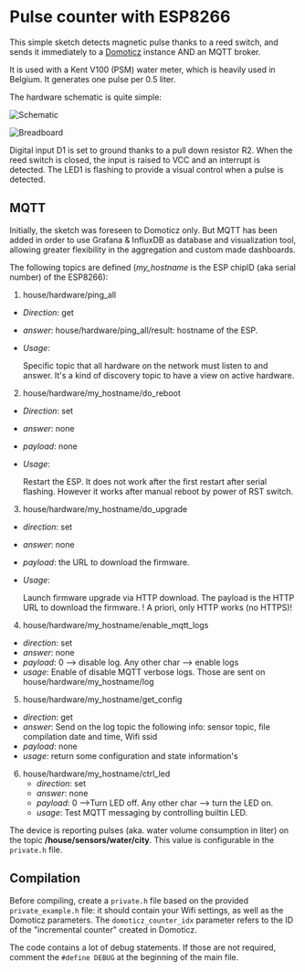 # Pulse counter with ESP8266 #

This simple sketch detects magnetic pulse thanks to a reed switch, and sends it immediately to a [Domoticz](http://domoticz.com/) instance AND an MQTT broker.

It is used with a Kent V100 (PSM) water meter, which is heavily used in Belgium.  It generates one pulse per 0.5 liter.

The hardware schematic is quite simple:

![Schematic](schematic/pulse_counter_ESP8266_schematic.png)

![Breadboard](schematic/pulse_counter_ESP8266_bb.png)


Digital input D1 is set to ground thanks to a pull down resistor R2.  When the reed switch is closed, the input is raised to VCC and an interrupt is detected.  The LED1 is flashing to provide a visual control when a pulse is detected.

## MQTT ##
Initially, the sketch was foreseen to Domoticz only.  But MQTT has been added in order to use Grafana & InfluxDB as database and visualization tool, allowing greater flexibility in the aggregation and custom made dashboards.

The following topics are defined (*my_hostname* is the ESP chipID (aka serial number) of the ESP8266):

1. house/hardware/ping_all
  * *Direction*: get
  * *answer*: house/hardware/ping_all/result: hostname of the ESP.
  * *Usage*:

    Specific topic that all hardware on the network must listen to and answer.
    It's a kind of discovery topic to have a view on active hardware.


2. house/hardware/my_hostname/do_reboot
  * *Direction*: set
  * *answer*: none
  * *payload*: none
  * *Usage*:

    Restart the ESP. It does not work after the first restart after serial flashing.
    However it works after manual reboot by power of RST switch.


3. house/hardware/my_hostname/do_upgrade
  * *direction*: set
  * *answer*: none
  * *payload*: the URL to download the firmware.
  * *Usage*:

     Launch firmware upgrade via HTTP download.  The payload is the HTTP URL to download the firmware.
     ! A priori, only HTTP works (no HTTPS)!


4. house/hardware/my_hostname/enable_mqtt_logs
  * *direction*: set
  * *answer*: none
  * *payload*: 0 --> disable log. Any other char --> enable logs
  * *usage*: Enable of disable MQTT verbose logs. Those are sent on house/hardware/my_hostname/log


5. house/hardware/my_hostname/get_config
  * *direction*: get
  * *answer*: Send on the log topic the following info: sensor topic, file compilation date and time, Wifi ssid
  * *payload*: none
  * *usage*: return some configuration and state information's


6. house/hardware/my_hostname/ctrl_led
    * *direction*: set
    * *answer*: none
    * *payload*: 0 -->Turn LED off.  Any other char --> turn the LED on.
    * *usage*: Test MQTT messaging by controlling builtin LED.



The device is reporting pulses (aka. water volume consumption in liter) on the topic **/house/sensors/water/city**. This value is configurable in the `private.h` file.


## Compilation ##

Before compiling, create a `private.h` file based on the provided `private_example.h` file: it should contain your Wifi settings, as well as the Domoticz parameters.  The `domoticz_counter_idx` parameter refers to the ID of the "incremental counter" created in Domoticz.

The code contains a lot of debug statements. If those are not required, comment the `#define DEBUG` at the beginning of the main file.
